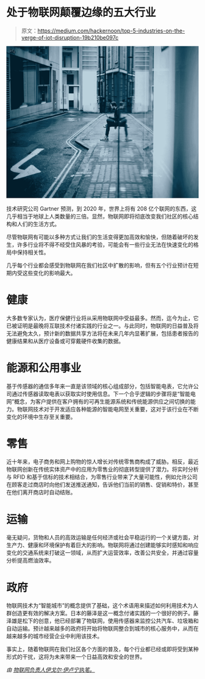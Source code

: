 # 处于物联网颠覆边缘的五大行业

> 原文：<https://medium.com/hackernoon/top-5-industries-on-the-verge-of-iot-disruption-19b210be097c>

![](img/23a58e3a9cf65c32539bc2beec0cf91e.png)

技术研究公司 Gartner 预测，到 2020 年，世界上将有 208 亿个联网的东西，这几乎相当于地球上人类数量的三倍。显然，物联网即将彻底改变我们社区的核心结构和人们的生活方式。

尽管物联网有可能以多种方式让我们的生活变得更加高效和愉快，但随着破坏的发生，许多行业将不得不经受住风暴的考验，可能会有一些行业无法在快速变化的格局中保持相关性。

几乎每个行业都会感受到物联网在我们社区中扩散的影响，但有五个行业预计在短期内受这些变化的影响最大。

# **健康**

大多数专家认为，医疗保健行业将从采用物联网中受益最多。然而，迄今为止，它已被证明是最晚将互联技术付诸实践的行业之一。与此同时，物联网的日益普及将无法避免太久，预计新的数据共享方法将在未来几年内显著扩展，包括患者报告的健康结果和从医疗设备或可穿戴硬件收集的数据。

# **能源和公用事业**

基于传感器的通信多年来一直是该领域的核心组成部分，包括智能电表，它允许公司通过传感器读取电表以获取实时使用信息。下一个合乎逻辑的步骤将是“智能电网”概念，为客户提供在客户拥有的可再生能源系统和传统能源供应之间切换的能力。物联网技术对于开发适应各种能源的智能电网至关重要，这对于该行业在不断变化的环境中生存至关重要。

# **零售**

近十年来，电子商务和网上购物的惊人增长对传统零售商构成了威胁。相反，最近物联网创新在传统实体资产中的应用为零售业的彻底转型提供了潜力。将实时分析与 RFID 和基于信标的技术相结合，为零售行业带来了大量可能性，例如允许公司在顾客走过商店时向他们发送推送通知，告诉他们当前的销售、促销和特价，甚至在他们离开商店时自动结账。

# **运输**

毫无疑问，货物和人员的高效运输是任何经济或社会平稳运行的一个关键方面，对生产力、健康和环境保护有着巨大的影响。物联网将通过创建能够实时感知和响应变化的交通系统来打破这一领域，从而扩大运营效率，改善公共安全，并通过容量分析提高燃油效率。

# **政府**

物联网技术为“智能城市”的概念提供了基础，这个术语用来描述如何利用技术为人群创造更有效的解决方案。日本的藤泽是这一概念付诸实践的一个很好的例子。藤泽雄是松下的创意，他已经部署了物联网，使用传感器来监控公共汽车、垃圾箱和自动运输。预计越来越多的政府将开始将物联网整合到城市的核心服务中，从而在越来越多的城市经营企业中利用该技术。

事实上，随着物联网在我们社区各个方面的普及，每个行业都已经或即将受到某种形式的干扰，这将为未来带来一个日益高效和安全的世界。

*由* [*物联网负责人伊戈尔·伊卢宁执笔。*](https://www.dataart.com/industry/iot-and-m2m-solutions?utm_source=medium&utm_medium=social&utm_campaign=i-spring-2018)